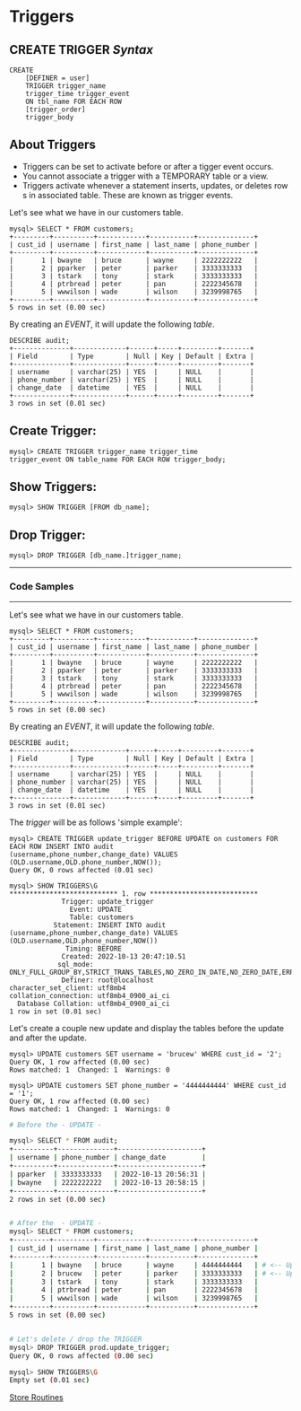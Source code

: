 # Triggers

## CREATE TRIGGER _Syntax_
```
CREATE
    [DEFINER = user]
    TRIGGER trigger_name
    trigger_time trigger_event
    ON tbl_name FOR EACH ROW
    [trigger_order]
    trigger_body
```

## About Triggers

- Triggers can be set to activate before or after a tigger event occurs.
- You cannot associate a trigger with a TEMPORARY table or a view.
- Triggers activate whenever a statement inserts, updates, or deletes row s in associated table. These are known as trigger events.

Let's see what we have in our customers table.
```
mysql> SELECT * FROM customers;
+---------+----------+------------+-----------+--------------+
| cust_id | username | first_name | last_name | phone_number |
+---------+----------+------------+-----------+--------------+
|       1 | bwayne   | bruce      | wayne     | 2222222222   |
|       2 | pparker  | peter      | parker    | 3333333333   |
|       3 | tstark   | tony       | stark     | 3333333333   |
|       4 | ptrbread | peter      | pan       | 2222345678   |
|       5 | wwwilson | wade       | wilson    | 3239998765   |
+---------+----------+------------+-----------+--------------+
5 rows in set (0.00 sec)
```
By creating an _EVENT_, it will update the following _table_.
```
DESCRIBE audit;
+--------------+-------------+------+-----+---------+-------+
| Field        | Type        | Null | Key | Default | Extra |
+--------------+-------------+------+-----+---------+-------+
| username     | varchar(25) | YES  |     | NULL    |       |
| phone_number | varchar(25) | YES  |     | NULL    |       |
| change_date  | datetime    | YES  |     | NULL    |       |
+--------------+-------------+------+-----+---------+-------+
3 rows in set (0.01 sec)
```


## Create Trigger:
```
mysql> CREATE TRIGGER trigger_name trigger_time
trigger_event ON table_name FOR EACH ROW trigger_body;
```

## Show Triggers:
```
mysql> SHOW TRIGGER [FROM db_name];
```

## Drop Trigger:
```
mysql> DROP TRIGGER [db_name.]trigger_name;
```
---
### Code Samples
---
Let's see what we have in our customers table.
```
mysql> SELECT * FROM customers;
+---------+----------+------------+-----------+--------------+
| cust_id | username | first_name | last_name | phone_number |
+---------+----------+------------+-----------+--------------+
|       1 | bwayne   | bruce      | wayne     | 2222222222   |
|       2 | pparker  | peter      | parker    | 3333333333   |
|       3 | tstark   | tony       | stark     | 3333333333   |
|       4 | ptrbread | peter      | pan       | 2222345678   |
|       5 | wwwilson | wade       | wilson    | 3239998765   |
+---------+----------+------------+-----------+--------------+
5 rows in set (0.00 sec)
```
By creating an _EVENT_, it will update the following _table_.
```
DESCRIBE audit;
+--------------+-------------+------+-----+---------+-------+
| Field        | Type        | Null | Key | Default | Extra |
+--------------+-------------+------+-----+---------+-------+
| username     | varchar(25) | YES  |     | NULL    |       |
| phone_number | varchar(25) | YES  |     | NULL    |       |
| change_date  | datetime    | YES  |     | NULL    |       |
+--------------+-------------+------+-----+---------+-------+
3 rows in set (0.01 sec)
```

The _trigger_ will be as follows 'simple example':

```
mysql> CREATE TRIGGER update_trigger BEFORE UPDATE on customers FOR EACH ROW INSERT INTO audit
(username,phone_number,change_date) VALUES (OLD.username,OLD.phone_number,NOW());
Query OK, 0 rows affected (0.01 sec)

mysql> SHOW TRIGGERS\G
*************************** 1. row ***************************
             Trigger: update_trigger
               Event: UPDATE
               Table: customers
           Statement: INSERT INTO audit (username,phone_number,change_date) VALUES (OLD.username,OLD.phone_number,NOW())
              Timing: BEFORE
             Created: 2022-10-13 20:47:10.51
            sql_mode: ONLY_FULL_GROUP_BY,STRICT_TRANS_TABLES,NO_ZERO_IN_DATE,NO_ZERO_DATE,ERROR_FOR_DIVISION_BY_ZERO,NO_ENGINE_SUBSTITUTION
             Definer: root@localhost
character_set_client: utf8mb4
collation_connection: utf8mb4_0900_ai_ci
  Database Collation: utf8mb4_0900_ai_ci
1 row in set (0.01 sec)
```
Let's create a couple new update and display the tables before the update and after the update.
```
mysql> UPDATE customers SET username = 'brucew' WHERE cust_id = '2';
Query OK, 1 row affected (0.00 sec)
Rows matched: 1  Changed: 1  Warnings: 0

mysql> UPDATE customers SET phone_number = '4444444444' WHERE cust_id = '1';
Query OK, 1 row affected (0.00 sec)
Rows matched: 1  Changed: 1  Warnings: 0
```
```bash
# Before the - UPDATE -

mysql> SELECT * FROM audit;
+----------+--------------+---------------------+
| username | phone_number | change_date         |
+----------+--------------+---------------------+
| pparker  | 3333333333   | 2022-10-13 20:56:31 |
| bwayne   | 2222222222   | 2022-10-13 20:58:15 |
+----------+--------------+---------------------+
2 rows in set (0.00 sec)


# After the  - UPDATE - 
mysql> SELECT * FROM customers;
+---------+----------+------------+-----------+--------------+
| cust_id | username | first_name | last_name | phone_number |
+---------+----------+------------+-----------+--------------+
|       1 | bwayne   | bruce      | wayne     | 4444444444   | # <-- Updated record
|       2 | brucew   | peter      | parker    | 3333333333   | # <-- Updated record
|       3 | tstark   | tony       | stark     | 3333333333   |
|       4 | ptrbread | peter      | pan       | 2222345678   |
|       5 | wwwilson | wade       | wilson    | 3239998765   |
+---------+----------+------------+-----------+--------------+
5 rows in set (0.00 sec)


# Let's delete / drop the TRIGGER
mysql> DROP TRIGGER prod.update_trigger;
Query OK, 0 rows affected (0.00 sec)

mysql> SHOW TRIGGERS\G
Empty set (0.01 sec)
```

[Store Routines](stored_routines.md)